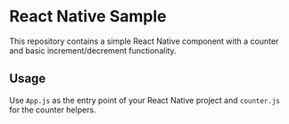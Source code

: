 # React Native Sample

This repository contains a simple React Native component with a counter and basic increment/decrement functionality.

## Usage

Use `App.js` as the entry point of your React Native project and `counter.js` for the counter helpers.

